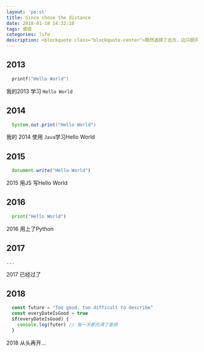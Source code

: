 ```yaml
---
layout: 'po:st'
title: Since chose the distance
date: 2018-01-18 14:32:18
tags: 感悟
categories: life
description: <blockquote class="blockquote-center">既然选择了远方，边只顾风雨兼程</blockquote>
---
```


## 2013 

```c
  printf("Hello World")
```
我的2013 学习 `Hello World`

## 2014 

```java
  System.out.print("Hello World")
```

我的 2014 使用 `Java`学习Hello World

## 2015 

```js
  document.write("Hello World")
```

2015 用JS 写Hello World

## 2016

```python
  print("Hello World")
```

2016 用上了Python

## 2017

```
...
```
2017 已经过了

## 2018 

```javascript
  const future = "Too good, too difficult to describe"
  const everyDateIsGood = true
  if(everyDateIsGood) {
    console.log(futer) // 每一天都充满了喜感
  }
```

2018 从头再开...
